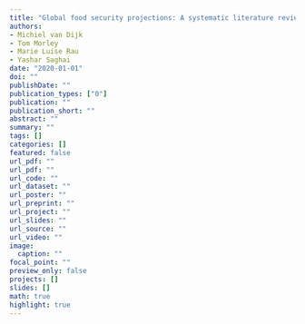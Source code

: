 ```yaml
---
title: "Global food security projections: A systematic literature review"
authors: 
- Michiel van Dijk
- Tom Morley
- Marie Luise Rau
- Yashar Saghai
date: "2020-01-01"
doi: ""
publishDate: ""
publication_types: ["0"]
publication: ""
publication_short: ""
abstract: ""
summary: ""
tags: []
categories: []
featured: false
url_pdf: ""
url_pdf: ""
url_code: ""
url_dataset: ""
url_poster: ""
url_preprint: ""
url_project: ""
url_slides: ""
url_source: ""
url_video: ""
image: 
  caption: ""
focal_point: ""
preview_only: false
projects: []
slides: []
math: true
highlight: true
---
```

